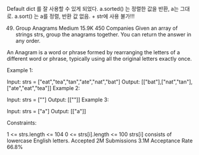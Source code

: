 Default dict 를 잘 사용할 수 있게 되었다.
a.sorted() 는 정렬한 값을 반환, a는 그대로.
a.sort() 는 a를 정렬, 반환 값 없음. + str에 사용 불가!!!



49. Group Anagrams
Medium
15.9K
450
Companies
Given an array of strings strs, group the anagrams together. You can return the answer in any order.

An Anagram is a word or phrase formed by rearranging the letters of a different word or phrase, typically using all the original letters exactly once.

 

Example 1:

Input: strs = ["eat","tea","tan","ate","nat","bat"]
Output: [["bat"],["nat","tan"],["ate","eat","tea"]]
Example 2:

Input: strs = [""]
Output: [[""]]
Example 3:

Input: strs = ["a"]
Output: [["a"]]
 

Constraints:

1 <= strs.length <= 104
0 <= strs[i].length <= 100
strs[i] consists of lowercase English letters.
Accepted
2M
Submissions
3.1M
Acceptance Rate
66.8%